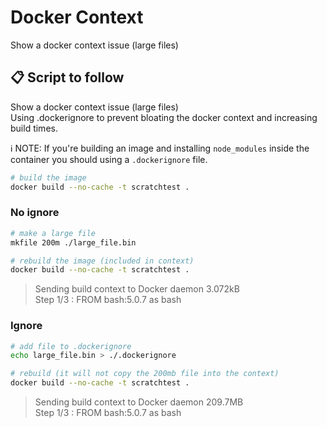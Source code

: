 # Docker Context

Show a docker context issue (large files)  

## 📋 Script to follow

Show a docker context issue (large files)  
Using .dockerignore to prevent bloating the docker context and increasing build times.  

ℹ️ NOTE: If you're building an image and installing `node_modules` inside the container you should using a `.dockerignore` file.    

```sh
# build the image  
docker build --no-cache -t scratchtest .
```

### No ignore

```sh
# make a large file
mkfile 200m ./large_file.bin

# rebuild the image (included in context)
docker build --no-cache -t scratchtest .
```

> Sending build context to Docker daemon  3.072kB  
> Step 1/3 : FROM bash:5.0.7 as bash

### Ignore

```sh
# add file to .dockerignore
echo large_file.bin > ./.dockerignore  

# rebuild (it will not copy the 200mb file into the context)
docker build --no-cache -t scratchtest .
```

> Sending build context to Docker daemon  209.7MB  
> Step 1/3 : FROM bash:5.0.7 as bash

